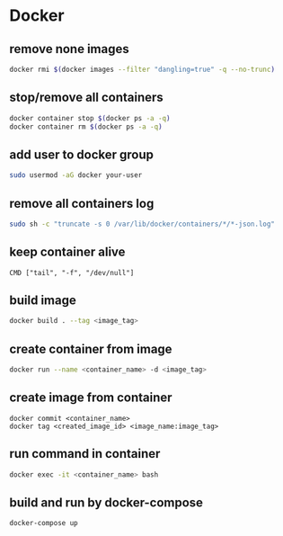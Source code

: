 # Docker

## remove none images

```bash
docker rmi $(docker images --filter "dangling=true" -q --no-trunc)
```

## stop/remove all containers

```bash
docker container stop $(docker ps -a -q)
docker container rm $(docker ps -a -q)
```

## add user to docker group

```bash
sudo usermod -aG docker your-user
```

## remove all containers log

```bash
sudo sh -c "truncate -s 0 /var/lib/docker/containers/*/*-json.log"
```

## keep container alive

```
CMD ["tail", "-f", "/dev/null"]
```

## build image

```bash
docker build . --tag <image_tag>
```

## create container from image

```bash
docker run --name <container_name> -d <image_tag>
```

## create image from container

```
docker commit <container_name>
docker tag <created_image_id> <image_name:image_tag>
```

## run command in container

```bash
docker exec -it <container_name> bash
```

## build and run by docker-compose

```bash
docker-compose up
```